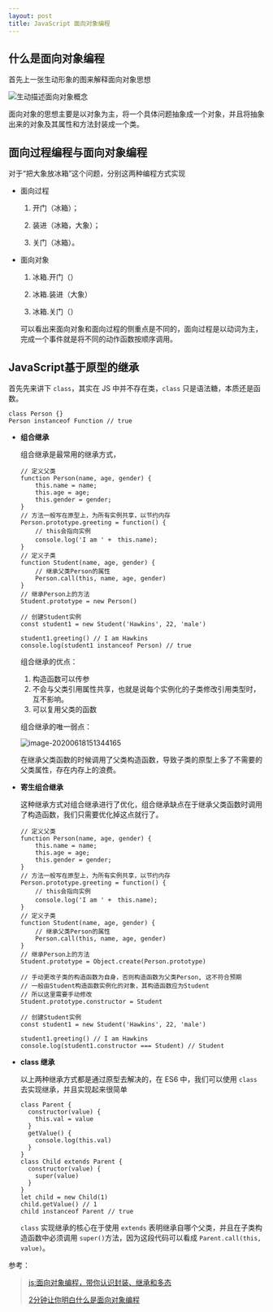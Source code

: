 ```yaml
---
layout: post
title: JavaScript 面向对象编程
---
```




## 什么是面向对象编程

首先上一张生动形象的图来解释面向对象思想



![生动描述面向对象概念](https://user-gold-cdn.xitu.io/2017/6/8/99f977fcc9ad71ee0c197cbdaecd52b8?imageView2/0/w/1280/h/960/ignore-error/1)

面向对象的思想主要是以对象为主，将一个具体问题抽象成一个对象，并且将抽象出来的对象及其属性和方法封装成一个类。

## 面向过程编程与面向对象编程

对于“把大象放冰箱”这个问题，分别这两种编程方式实现

* 面向过程

  1. 开门（冰箱）；

  2. 装进（冰箱，大象）；

  3. 关门（冰箱）。

* 面向对象

  1. 冰箱.开门（）

  2. 冰箱.装进（大象）

  3. 冰箱.关门（）

  可以看出来面向对象和面向过程的侧重点是不同的，面向过程是以动词为主，完成一个事件就是将不同的动作函数按顺序调用。

## JavaScript基于原型的继承

首先先来讲下 `class`，其实在 JS 中并不存在类，`class` 只是语法糖，本质还是函数。

````
class Person {}
Person instanceof Function // true
````

* **组合继承**

  组合继承是最常用的继承方式，

  ````
  // 定义父类
  function Person(name, age, gender) {
      this.name = name;
      this.age = age;
      this.gender = gender;
  }
  // 方法一般写在原型上，为所有实例共享，以节约内存
  Person.prototype.greeting = function() {
      // this会指向实例
      console.log('I am ' +　this.name);
  }
  // 定义子类
  function Student(name, age, gender) {
      // 继承父类Person的属性
      Person.call(this, name, age, gender)
  }
  // 继承Person上的方法
  Student.prototype = new Person()
  
  // 创建Student实例
  const student1 = new Student('Hawkins', 22, 'male')
  
  student1.greeting() // I am Hawkins
  console.log(student1 instanceof Person) // true
  ````

  组合继承的优点：

  1. 构造函数可以传参
  2. 不会与父类引用属性共享，也就是说每个实例化的子类修改引用类型时，互不影响。
  3. 可以复用父类的函数

  组合继承的唯一弱点：

  ![image-20200618151344165](https://i.loli.net/2020/06/18/y5Apuqo8HXb6i2G.png)

  在继承父类函数的时候调用了父类构造函数，导致子类的原型上多了不需要的父类属性，存在内存上的浪费。

  

* **寄生组合继承**

  这种继承方式对组合继承进行了优化，组合继承缺点在于继承父类函数时调用了构造函数，我们只需要优化掉这点就行了。

  ````
  // 定义父类
  function Person(name, age, gender) {
      this.name = name;
      this.age = age;
      this.gender = gender;
  }
  // 方法一般写在原型上，为所有实例共享，以节约内存
  Person.prototype.greeting = function() {
      // this会指向实例
      console.log('I am ' +　this.name);
  }
  // 定义子类
  function Student(name, age, gender) {
      // 继承父类Person的属性
      Person.call(this, name, age, gender)
  }
  // 继承Person上的方法
  Student.prototype = Object.create(Person.prototype)
  
  // 手动更改子类的构造函数为自身，否则构造函数为父类Person, 这不符合预期
  // 一般由Student构造函数实例化的对象，其构造函数应为Student
  // 所以这里需要手动修改
  Student.prototype.constructor = Student
  
  // 创建Student实例
  const student1 = new Student('Hawkins', 22, 'male')
  
  student1.greeting() // I am Hawkins
  console.log(student1.constructor === Student) // Student
  ````

  

* **class 继承**

  以上两种继承方式都是通过原型去解决的，在 ES6 中，我们可以使用 `class` 去实现继承，并且实现起来很简单

  ````
  class Parent {
    constructor(value) {
      this.val = value
    }
    getValue() {
      console.log(this.val)
    }
  }
  class Child extends Parent {
    constructor(value) {
      super(value)
    }
  }
  let child = new Child(1)
  child.getValue() // 1
  child instanceof Parent // true
  ````

  `class` 实现继承的核心在于使用 `extends` 表明继承自哪个父类，并且在子类构造函数中必须调用 `super()`方法，因为这段代码可以看成 `Parent.call(this, value)`。



参考：

> [js:面向对象编程，带你认识封装、继承和多态](https://juejin.im/post/6844903480868470798)
>
> [2分钟让你明白什么是面向对象编程](https://zhuanlan.zhihu.com/p/75265007)